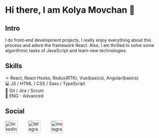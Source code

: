 # Hi there, I am Kolya Movchan 👋

## Intro
I do front-end development projects, I really enjoy everything about this process and adore the framework React. Also, I am thrilled to solve some algorithmic tasks of JavaScript and learn new technologies.

## Skills
:atom_symbol: React, React Hooks, Redux(RTK), Vue(basics), Angular(basics) <br>
:computer: JS / HTML / CSS / Sass / TypeScript <br>
:handshake: Git / Jira / Scrum <br>
:england:	ENG - Advanced <br>

## Social
[<img src='https://static.vecteezy.com/system/resources/previews/018/930/587/non_2x/linkedin-logo-linkedin-icon-transparent-free-png.png' alt='linkedin' height='40' style='margin-right: 30px;'>](https://tinyurl.com/gh-linkedIn-nav)
[<img src='https://static.vecteezy.com/system/resources/previews/018/930/479/non_2x/telegram-logo-telegram-icon-transparent-free-png.png' alt='telegram' height='40' style='margin-right: 30px;'>](https://tinyurl.com/gh-tg-nav)
[<img src='https://download.logo.wine/logo/Instagram/Instagram-Logo.wine.png' alt='instagram' height='40' style='margin-right: 30px;'>](https://tinyurl.com/gh-instgrm-nav)




